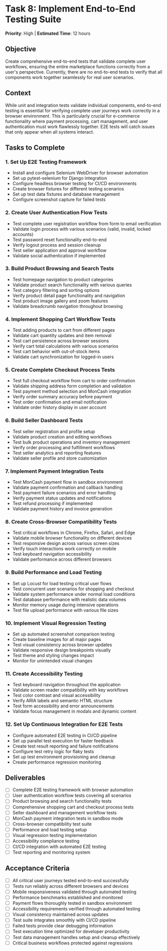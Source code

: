 # Task 8: Implement End-to-End Testing Suite

**Priority**: High | **Estimated Time**: 12 hours

## Objective

Create comprehensive end-to-end tests that validate complete user workflows, ensuring the entire marketplace functions correctly from a user's perspective. Currently, there are no end-to-end tests to verify that all components work together seamlessly for real user scenarios.

## Context

While unit and integration tests validate individual components, end-to-end testing is essential for verifying complete user journeys work correctly in a browser environment. This is particularly crucial for e-commerce functionality where payment processing, cart management, and user authentication must work flawlessly together. E2E tests will catch issues that only appear when all systems interact.

## Tasks to Complete

### 1. Set Up E2E Testing Framework
- Install and configure Selenium WebDriver for browser automation
- Set up pytest-selenium for Django integration
- Configure headless browser testing for CI/CD environments
- Create browser fixtures for different testing scenarios
- Set up test data fixtures and database management
- Configure screenshot capture for failed tests

### 2. Create User Authentication Flow Tests
- Test complete user registration workflow from form to email verification
- Validate login process with various scenarios (valid, invalid, locked accounts)
- Test password reset functionality end-to-end
- Verify logout process and session cleanup
- Test seller application and approval workflow
- Validate social authentication if implemented

### 3. Build Product Browsing and Search Tests
- Test homepage navigation to product categories
- Validate product search functionality with various queries
- Test category filtering and sorting options
- Verify product detail page functionality and navigation
- Test product image gallery and zoom features
- Validate breadcrumb navigation throughout browsing

### 4. Implement Shopping Cart Workflow Tests
- Test adding products to cart from different pages
- Validate cart quantity updates and item removal
- Test cart persistence across browser sessions
- Verify cart total calculations with various scenarios
- Test cart behavior with out-of-stock items
- Validate cart synchronization for logged-in users

### 5. Create Complete Checkout Process Tests
- Test full checkout workflow from cart to order confirmation
- Validate shipping address form completion and validation
- Test payment method selection and MonCash integration
- Verify order summary accuracy before payment
- Test order confirmation and email notification
- Validate order history display in user account

### 6. Build Seller Dashboard Tests
- Test seller registration and profile setup
- Validate product creation and editing workflows
- Test bulk product operations and inventory management
- Verify order processing and fulfillment workflows
- Test seller analytics and reporting features
- Validate seller profile and store customization

### 7. Implement Payment Integration Tests
- Test MonCash payment flow in sandbox environment
- Validate payment confirmation and callback handling
- Test payment failure scenarios and error handling
- Verify payment status updates and notifications
- Test refund processing if implemented
- Validate payment history and invoice generation

### 8. Create Cross-Browser Compatibility Tests
- Test critical workflows in Chrome, Firefox, Safari, and Edge
- Validate mobile browser functionality on different devices
- Test responsive design across various screen sizes
- Verify touch interactions work correctly on mobile
- Test keyboard navigation accessibility
- Validate performance across different browsers

### 9. Build Performance and Load Testing
- Set up Locust for load testing critical user flows
- Test concurrent user scenarios for shopping and checkout
- Validate system performance under normal load conditions
- Test database performance with realistic data volumes
- Monitor memory usage during intensive operations
- Test file upload performance with various file sizes

### 10. Implement Visual Regression Testing
- Set up automated screenshot comparison testing
- Create baseline images for all major pages
- Test visual consistency across browser updates
- Validate responsive design breakpoints visually
- Test theme and styling changes impact
- Monitor for unintended visual changes

### 11. Create Accessibility Testing
- Test keyboard navigation throughout the application
- Validate screen reader compatibility with key workflows
- Test color contrast and visual accessibility
- Verify ARIA labels and semantic HTML structure
- Test form accessibility and error announcements
- Validate focus management in modals and dynamic content

### 12. Set Up Continuous Integration for E2E Tests
- Configure automated E2E testing in CI/CD pipeline
- Set up parallel test execution for faster feedback
- Create test result reporting and failure notifications
- Configure test retry logic for flaky tests
- Set up test environment provisioning and cleanup
- Create performance regression monitoring

## Deliverables

- [ ] Complete E2E testing framework with browser automation
- [ ] User authentication workflow tests covering all scenarios
- [ ] Product browsing and search functionality tests
- [ ] Comprehensive shopping cart and checkout process tests
- [ ] Seller dashboard and management workflow tests
- [ ] MonCash payment integration tests in sandbox mode
- [ ] Cross-browser compatibility test suite
- [ ] Performance and load testing setup
- [ ] Visual regression testing implementation
- [ ] Accessibility compliance testing
- [ ] CI/CD integration with automated E2E testing
- [ ] Test reporting and monitoring system

## Acceptance Criteria

- [ ] All critical user journeys tested end-to-end successfully
- [ ] Tests run reliably across different browsers and devices
- [ ] Mobile responsiveness validated through automated testing
- [ ] Performance benchmarks established and monitored
- [ ] Payment flows thoroughly tested in sandbox environment
- [ ] Accessibility requirements verified through automated testing
- [ ] Visual consistency maintained across updates
- [ ] Test suite integrates smoothly with CI/CD pipeline
- [ ] Failed tests provide clear debugging information
- [ ] Test execution time optimized for developer productivity
- [ ] Test data management handles setup and cleanup effectively
- [ ] Critical business workflows protected against regressions